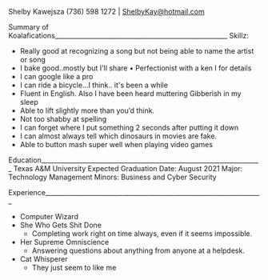 Shelby Kawejsza (736) 598 1272 | ShelbyKay@hotmail.com

Summary of Koalafications______________________________________________________ 
Skillz: 
* Really good at recognizing a song but not being able to name the artist or song 
* I bake good..mostly but I'll share • Perfectionist with a ken I for details 
* I can google like a pro 
* I can ride a bicycle...I think.. it's been a while 
* Fluent in English. Also I have been heard muttering Gibberish in my sleep 
* Able to lift slightly more than you’d think. 
* Not too shabby at spelling 
* I can forget where I put something 2 seconds after putting it down 
* I can almost always tell which dinosaurs in movies are fake. 
* Able to button mash super well when playing video games

Education_____________________________________________________________________ 
Texas A&M University                   Expected Graduation Date: August 2021 
Major: Technology Management 
Minors: Business and Cyber Security

Experience____________________________________________________________________ 
* Computer Wizard 
* She Who Gets Shit Done 
  * Completing work right on time always, even if it seems impossible. 
* Her Supreme Omniscience 
  * Answering questions about anything from anyone at a helpdesk. 
* Cat Whisperer 
  * They just seem to like me
